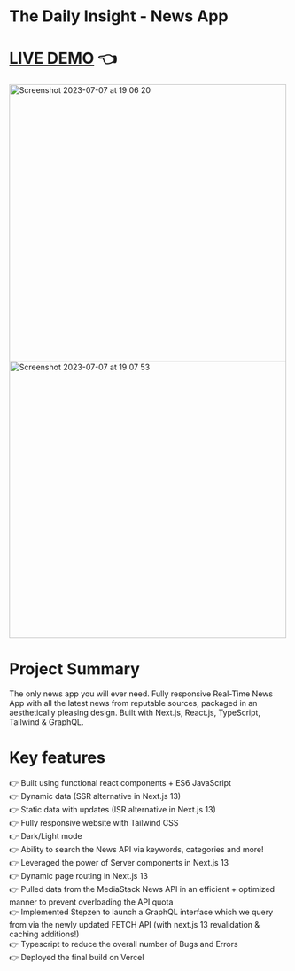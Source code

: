 # The Daily Insight - News App

# [LIVE DEMO](https://news-app-wine-two.vercel.app) :point_left:

<img width="500" alt="Screenshot 2023-07-07 at 19 06 20" src="https://github.com/shivsgkashyap/news-app/assets/89941894/ab0ed9d9-d654-4802-ac2e-033cd1473f34">
<img width="500" alt="Screenshot 2023-07-07 at 19 07 53" src="https://github.com/shivsgkashyap/news-app/assets/89941894/6bcc81d6-d8a1-43fc-a1fa-dcb22eb3cd52">


# Project Summary
The only news app you will ever need. Fully responsive Real-Time News App with all the latest news from reputable sources, packaged in an aesthetically pleasing design. Built with Next.js, React.js, TypeScript, Tailwind & GraphQL.

# Key features
👉 Built using functional react components + ES6 JavaScript  
👉 Dynamic data (SSR alternative in Next.js 13)  
👉 Static data with updates (ISR alternative in Next.js 13)  
👉 Fully responsive website with Tailwind CSS  
👉 Dark/Light mode  
👉 Ability to search the News API via keywords, categories and more!  
👉 Leveraged the power of Server components in Next.js 13  
👉 Dynamic page routing in Next.js 13  
👉 Pulled data from the MediaStack News API in an efficient + optimized manner to prevent overloading the API quota  
👉 Implemented Stepzen to launch a GraphQL interface which we query from via the newly updated FETCH API (with next.js 13 revalidation & caching additions!)  
👉 Typescript to reduce the overall number of Bugs and Errors  
👉 Deployed the final build on Vercel  
